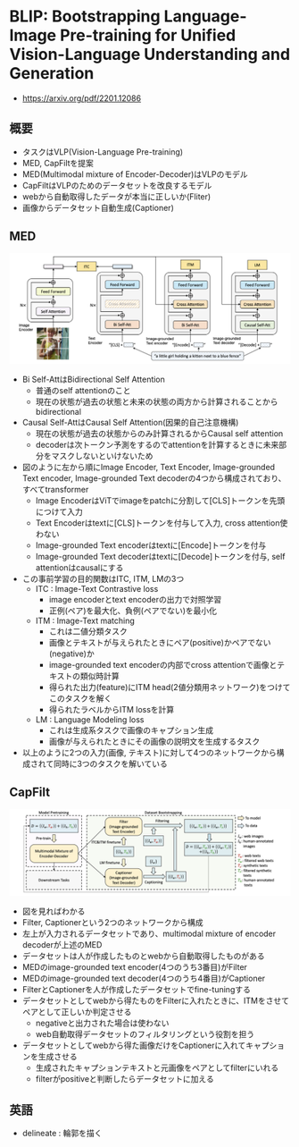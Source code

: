 # BLIP: Bootstrapping Language-Image Pre-training for Unified Vision-Language Understanding and Generation
- https://arxiv.org/pdf/2201.12086

## 概要
- タスクはVLP(Vision-Language Pre-training)
- MED, CapFiltを提案
- MED(Multimodal mixture of Encoder-Decoder)はVLPのモデル
- CapFiltはVLPのためのデータセットを改良するモデル
- webから自動取得したデータが本当に正しいか(Fliter)
- 画像からデータセット自動生成(Captioner)

## MED
![med](./images/med.png)
- Bi Self-AttはBidirectional Self Attention
    - 普通のself attentionのこと
    - 現在の状態が過去の状態と未来の状態の両方から計算されることからbidirectional
- Causal Self-AttはCausal Self Attention(因果的自己注意機構)
    - 現在の状態が過去の状態からのみ計算されるからCausal self attention
    - decoderは次トークン予測をするのでattentionを計算するときに未来部分をマスクしないといけないため
- 図のように左から順にImage Encoder, Text Encoder, Image-grounded Text encoder, Image-grounded Text decoderの4つから構成されており、すべてtransformer
    - Image EncoderはViTでimageをpatchに分割して[CLS]トークンを先頭につけて入力
    - Text Encoderはtextに[CLS]トークンを付与して入力, cross attention使わない
    - Image-grounded Text encoderはtextに[Encode]トークンを付与
    - Image-grounded Text decoderはtextに[Decode]トークンを付与, self attentionはcausalにする
- この事前学習の目的関数はITC, ITM, LMの3つ
    - ITC : Image-Text Contrastive loss
        - image encoderとtext encoderの出力で対照学習
        - 正例(ペア)を最大化、負例(ペアでない)を最小化
    - ITM : Image-Text matching
        - これは二値分類タスク
        - 画像とテキストが与えられたときにペア(positive)かペアでない(negative)か
        - image-grounded text encoderの内部でcross attentionで画像とテキストの類似時計算
        - 得られた出力(feature)にITM head(2値分類用ネットワーク)をつけてこのタスクを解く
        - 得られたラベルからITM lossを計算
    - LM : Language Modeling loss
        - これは生成系タスクで画像のキャプション生成
        - 画像が与えられたときにその画像の説明文を生成するタスク
- 以上のように2つの入力(画像, テキスト)に対して4つのネットワークから構成されて同時に3つのタスクを解いている

## CapFilt
![./images/capfilt.png](./images/capfilt.png)
- 図を見ればわかる
- Filter, Captionerという2つのネットワークから構成
- 左上が入力されるデータセットであり、multimodal mixture of encoder decoderが上述のMED
- データセットは人が作成したものとwebから自動取得したものがある
- MEDのimage-grounded text encoder(4つのうち3番目)がFilter
- MEDのimage-grounded text decoder(4つのうち4番目)がCaptioner
- FilterとCaptionerを人が作成したデータセットでfine-tuningする
- データセットとしてwebから得たものをFilterに入れたときに、ITMをさせてペアとして正しいか判定させる
    - negativeと出力された場合は使わない
    - web自動取得データセットのフィルタリングという役割を担う
- データセットとしてwebから得た画像だけをCaptionerに入れてキャプションを生成させる
    - 生成されたキャプションテキストと元画像をペアとしてfilterにいれる
    - filterがpositiveと判断したらデータセットに加える

## 英語
- delineate : 輪郭を描く
